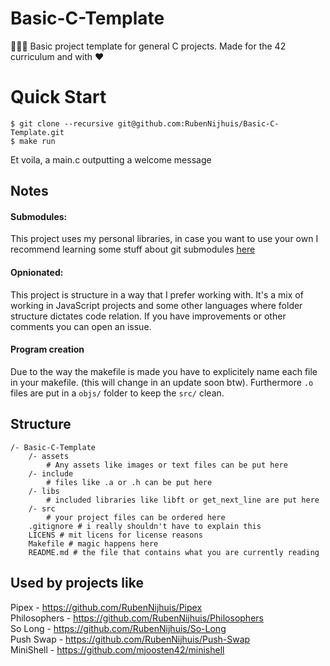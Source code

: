 # Basic-C-Template
👨🏽‍🍳 Basic project template for general C projects. Made for the 42 curriculum and with ❤️

# Quick Start
```
$ git clone --recursive git@github.com:RubenNijhuis/Basic-C-Template.git
$ make run
```

Et voila, a main.c outputting a welcome message

## Notes

#### Submodules:
This project uses my personal libraries, in case you want to use your own I recommend learning some stuff about git submodules [here](https://git-scm.com/book/en/v2/Git-Tools-Submodules)

#### Opnionated:
This project is structure in a way that I prefer working with. It's a mix of working in JavaScript projects and some other languages where folder structure dictates code relation. If you have improvements or other comments you can open an issue.

#### Program creation
Due to the way the makefile is made you have to explicitely name each file in your makefile. (this will change in an update soon btw). Furthermore `.o` files are put in a `objs/` folder to keep the `src/` clean.

## Structure
```
/- Basic-C-Template
    /- assets
        # Any assets like images or text files can be put here
    /- include
        # files like .a or .h can be put here
    /- libs
        # included libraries like libft or get_next_line are put here
    /- src
        # your project files can be ordered here
    .gitignore # i really shouldn't have to explain this
    LICENS # mit licens for license reasons
    Makefile # magic happens here
    README.md # the file that contains what you are currently reading
```

## Used by projects like
Pipex - https://github.com/RubenNijhuis/Pipex <br>
Philosophers - https://github.com/RubenNijhuis/Philosophers <br>
So Long - https://github.com/RubenNijhuis/So-Long <br>
Push Swap - https://github.com/RubenNijhuis/Push-Swap <br>
MiniShell - https://github.com/mjoosten42/minishell
